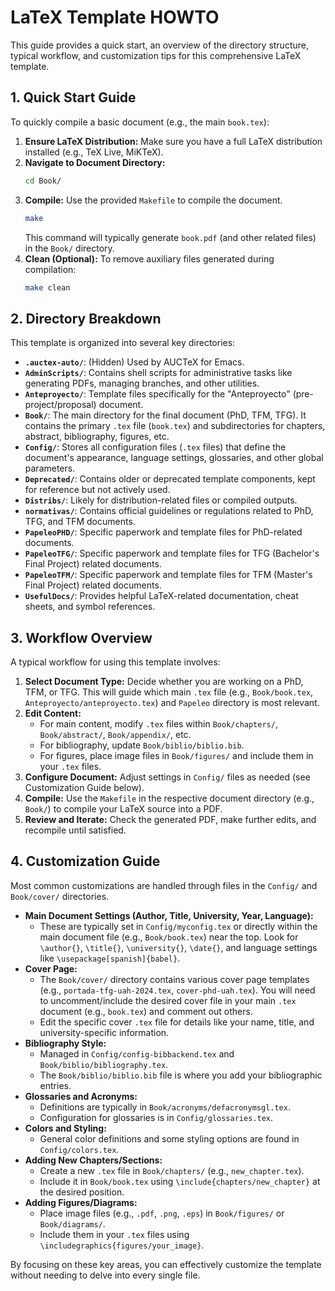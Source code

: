 # LaTeX Template HOWTO

This guide provides a quick start, an overview of the directory structure, typical workflow, and customization tips for this comprehensive LaTeX template.

## 1. Quick Start Guide

To quickly compile a basic document (e.g., the main `book.tex`):

1.  **Ensure LaTeX Distribution:** Make sure you have a full LaTeX distribution installed (e.g., TeX Live, MiKTeX).
2.  **Navigate to Document Directory:**
    ```bash
    cd Book/
    ```
3.  **Compile:** Use the provided `Makefile` to compile the document.
    ```bash
    make
    ```
    This command will typically generate `book.pdf` (and other related files) in the `Book/` directory.
4.  **Clean (Optional):** To remove auxiliary files generated during compilation:
    ```bash
    make clean
    ```

## 2. Directory Breakdown

This template is organized into several key directories:

*   **`.auctex-auto/`**: (Hidden) Used by AUCTeX for Emacs.
*   **`AdminScripts/`**: Contains shell scripts for administrative tasks like generating PDFs, managing branches, and other utilities.
*   **`Anteproyecto/`**: Template files specifically for the "Anteproyecto" (pre-project/proposal) document.
*   **`Book/`**: The main directory for the final document (PhD, TFM, TFG). It contains the primary `.tex` file (`book.tex`) and subdirectories for chapters, abstract, bibliography, figures, etc.
*   **`Config/`**: Stores all configuration files (`.tex` files) that define the document's appearance, language settings, glossaries, and other global parameters.
*   **`Deprecated/`**: Contains older or deprecated template components, kept for reference but not actively used.
*   **`Distribs/`**: Likely for distribution-related files or compiled outputs.
*   **`normativas/`**: Contains official guidelines or regulations related to PhD, TFG, and TFM documents.
*   **`PapeleoPHD/`**: Specific paperwork and template files for PhD-related documents.
*   **`PapeleoTFG/`**: Specific paperwork and template files for TFG (Bachelor's Final Project) related documents.
*   **`PapeleoTFM/`**: Specific paperwork and template files for TFM (Master's Final Project) related documents.
*   **`UsefulDocs/`**: Provides helpful LaTeX-related documentation, cheat sheets, and symbol references.

## 3. Workflow Overview

A typical workflow for using this template involves:

1.  **Select Document Type:** Decide whether you are working on a PhD, TFM, or TFG. This will guide which main `.tex` file (e.g., `Book/book.tex`, `Anteproyecto/anteproyecto.tex`) and `Papeleo` directory is most relevant.
2.  **Edit Content:**
    *   For main content, modify `.tex` files within `Book/chapters/`, `Book/abstract/`, `Book/appendix/`, etc.
    *   For bibliography, update `Book/biblio/biblio.bib`.
    *   For figures, place image files in `Book/figures/` and include them in your `.tex` files.
3.  **Configure Document:** Adjust settings in `Config/` files as needed (see Customization Guide below).
4.  **Compile:** Use the `Makefile` in the respective document directory (e.g., `Book/`) to compile your LaTeX source into a PDF.
5.  **Review and Iterate:** Check the generated PDF, make further edits, and recompile until satisfied.

## 4. Customization Guide

Most common customizations are handled through files in the `Config/` and `Book/cover/` directories.

*   **Main Document Settings (Author, Title, University, Year, Language):**
    *   These are typically set in `Config/myconfig.tex` or directly within the main document file (e.g., `Book/book.tex`) near the top. Look for `\author{}`, `\title{}`, `\university{}`, `\date{}`, and language settings like `\usepackage[spanish]{babel}`.
*   **Cover Page:**
    *   The `Book/cover/` directory contains various cover page templates (e.g., `portada-tfg-uah-2024.tex`, `cover-phd-uah.tex`). You will need to uncomment/include the desired cover file in your main `.tex` document (e.g., `book.tex`) and comment out others.
    *   Edit the specific cover `.tex` file for details like your name, title, and university-specific information.
*   **Bibliography Style:**
    *   Managed in `Config/config-bibbackend.tex` and `Book/biblio/bibliography.tex`.
    *   The `Book/biblio/biblio.bib` file is where you add your bibliographic entries.
*   **Glossaries and Acronyms:**
    *   Definitions are typically in `Book/acronyms/defacronymsgl.tex`.
    *   Configuration for glossaries is in `Config/glossaries.tex`.
*   **Colors and Styling:**
    *   General color definitions and some styling options are found in `Config/colors.tex`.
*   **Adding New Chapters/Sections:**
    *   Create a new `.tex` file in `Book/chapters/` (e.g., `new_chapter.tex`).
    *   Include it in `Book/book.tex` using `\include{chapters/new_chapter}` at the desired position.
*   **Adding Figures/Diagrams:**
    *   Place image files (e.g., `.pdf`, `.png`, `.eps`) in `Book/figures/` or `Book/diagrams/`.
    *   Include them in your `.tex` files using `\includegraphics{figures/your_image}`.

By focusing on these key areas, you can effectively customize the template without needing to delve into every single file.
